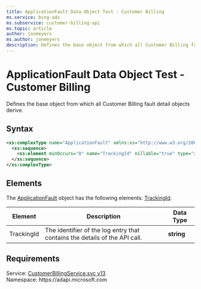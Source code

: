 ```yaml
---
title: ApplicationFault Data Object Test - Customer Billing
ms.service: bing-ads
ms.subservice: customer-billing-api
ms.topic: article
author: jonmeyers
ms.author: jonmeyers
description: Defines the base object from which all Customer Billing fault detail objects derive.(test)
---
```

# ApplicationFault Data Object Test - Customer Billing
Defines the base object from which all Customer Billing fault detail objects derive.

## Syntax
```xml
<xs:complexType name="ApplicationFault" xmlns:xs="http://www.w3.org/2001/XMLSchema">
  <xs:sequence>
    <xs:element minOccurs="0" name="TrackingId" nillable="true" type="xs:string" />
  </xs:sequence>
</xs:complexType>
```

## <a name="elements"></a>Elements

The [ApplicationFault](applicationfault.md) object has the following elements: [TrackingId](#trackingid).

|Element|Description|Data Type|
|-----------|---------------|-------------|
|<a name="trackingid"></a>TrackingId|The identifier of the log entry that contains the details of the API call.|**string**|

## Requirements
Service: [CustomerBillingService.svc v13](https://clientcenter.api.bingads.microsoft.com/Api/Billing/v13/CustomerBillingService.svc)  
Namespace: https\://adapi.microsoft.com  

